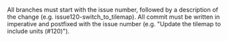 All branches must start with the issue number, followed by a description of the change (e.g. issue120-switch_to_tilemap).
All commit must be written in imperative and postfixed with the issue number (e.g. "Update the tilemap to include units (#120)").